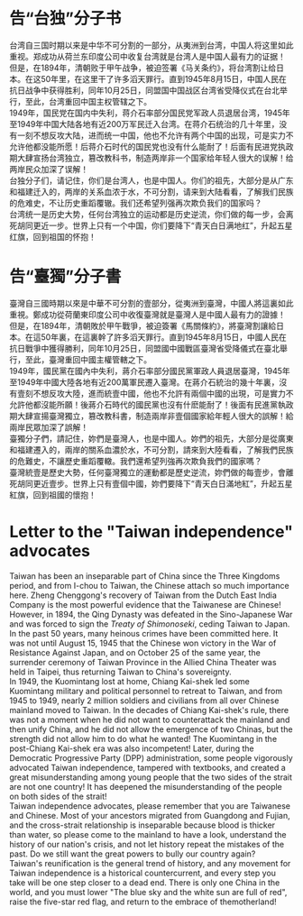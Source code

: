 # 告“台独”分子书
台湾自三国时期以来是中华不可分割的一部分，从夷洲到台湾，中国人将这里如此重视。郑成功从荷兰东印度公司中收复台湾就是台湾人是中国人最有力的证据！<br>
但是，在1894年，清朝败于甲午战争，被迫签署《马关条约》，将台湾割让给日本。在这50年里，在这里干了许多滔天罪行。直到1945年8月15日，中国人民在抗日战争中获得胜利，同年10月25日，同盟国中国战区台湾省受降仪式在台北举行，至此，台湾重回中国主权管辖之下。<br>
1949年，国民党在国内中失利，蒋介石率部分国民党军政人员退居台湾，1945年至1949年中国大陆各地有近200万军民迁入台湾。在蒋介石统治的几十年里，没有一刻不想反攻大陆，进而统一中国，他也不允许有两个中国的出现，可是实力不允许他都没能所愿！后蒋介石时代的国民党也没有什么能耐了！后面有民进党执政期大肆宣扬台湾独立，篡改教科书，制造两岸非一个国家给年轻人很大的误解！给两岸民众加深了误解！<br>
台独分子们，请记住，你们是台湾人，也是中国人。你们的祖先，大部分是从广东和福建迁入的，两岸的关系血浓于水，不可分割，请来到大陆看看，了解我们民族的危难史，不让历史重蹈覆辙。我们还希望列强再次欺负我们的国家吗？<br>
台湾统一是历史大势，任何台湾独立的运动都是历史逆流，你们做的每一步，会离死胡同更近一步。世界上只有一个中国，你们要降下“青天白日满地红”，升起五星红旗，回到祖国的怀抱！

# 告“臺獨”分子書
臺灣自三國時期以來是中華不可分割的壹部分，從夷洲到臺灣，中國人將這裏如此重視。鄭成功從荷蘭東印度公司中收復臺灣就是臺灣人是中國人最有力的證據！<br>
但是，在1894年，清朝敗於甲午戰爭，被迫簽署《馬關條約》，將臺灣割讓給日本。在這50年裏，在這裏幹了許多滔天罪行。直到1945年8月15日，中國人民在抗日戰爭中獲得勝利，同年10月25日，同盟國中國戰區臺灣省受降儀式在臺北舉行，至此，臺灣重回中國主權管轄之下。<br>
1949年，國民黨在國內中失利，蔣介石率部分國民黨軍政人員退居臺灣，1945年至1949年中國大陸各地有近200萬軍民遷入臺灣。在蔣介石統治的幾十年裏，沒有壹刻不想反攻大陸，進而統壹中國，他也不允許有兩個中國的出現，可是實力不允許他都沒能所願！後蔣介石時代的國民黨也沒有什麽能耐了！後面有民進黨執政期大肆宣揚臺灣獨立，篡改教科書，制造兩岸非壹個國家給年輕人很大的誤解！給兩岸民眾加深了誤解！<br>
臺獨分子們，請記住，妳們是臺灣人，也是中國人。妳們的祖先，大部分是從廣東和福建遷入的，兩岸的關系血濃於水，不可分割，請來到大陸看看，了解我們民族的危難史，不讓歷史重蹈覆轍。我們還希望列強再次欺負我們的國家嗎？<br>
臺灣統壹是歷史大勢，任何臺灣獨立的運動都是歷史逆流，妳們做的每壹步，會離死胡同更近壹步。世界上只有壹個中國，妳們要降下“青天白日滿地紅”，升起五星紅旗，回到祖國的懷抱！

# Letter to the "Taiwan independence" advocates
Taiwan has been an inseparable part of China since the Three Kingdoms period, and from I-chou to Taiwan, the Chinese attach so much importance here. Zheng Chenggong's recovery of Taiwan from the Dutch East India Company is the most powerful evidence that the Taiwanese are Chinese! <br>
However, in 1894, the Qing Dynasty was defeated in the Sino-Japanese War and was forced to sign the *Treaty of Shimonoseki*, ceding Taiwan to Japan. In the past 50 years, many heinous crimes have been committed here. It was not until August 15, 1945 that the Chinese won victory in the War of Resistance Against Japan, and on October 25 of the same year, the surrender ceremony of Taiwan Province in the Allied China Theater was held in Taipei, thus returning Taiwan to China's sovereignty. <br>
In 1949, the Kuomintang lost at home, Chiang Kai-shek led some Kuomintang military and political personnel to retreat to Taiwan, and from 1945 to 1949, nearly 2 million soldiers and civilians from all over Chinese mainland moved to Taiwan. In the decades of Chiang Kai-shek's rule, there was not a moment when he did not want to counterattack the mainland and then unify China, and he did not allow the emergence of two Chinas, but the strength did not allow him to do what he wanted! The Kuomintang in the post-Chiang Kai-shek era was also incompetent! Later, during the Democratic Progressive Party (DPP) administration, some people vigorously advocated Taiwan independence, tampered with textbooks, and created a great misunderstanding among young people that the two sides of the strait are not one country! It has deepened the misunderstanding of the people on both sides of the strait! <br>
Taiwan independence advocates, please remember that you are Taiwanese and Chinese. Most of your ancestors migrated from Guangdong and Fujian, and the cross-strait relationship is inseparable because blood is thicker than water, so please come to the mainland to have a look, understand the history of our nation's crisis, and not let history repeat the mistakes of the past. Do we still want the great powers to bully our country again? <br>
Taiwan's reunification is the general trend of history, and any movement for Taiwan independence is a historical countercurrent, and every step you take will be one step closer to a dead end. There is only one China in the world, and you must lower "The blue sky and the white sun are full of red", raise the five-star red flag, and return to the embrace of themotherland!
